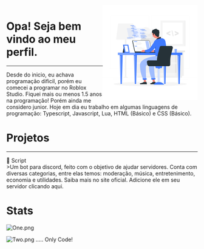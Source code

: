 <img src="https://github.com/joaorceschini/joaorceschini/raw/master/coding.svg" style="float: right;" width=250px>

# Opa! Seja bem vindo ao meu perfil.
<hr>
Desde do inicio, eu achava programação dificil, porém eu comecei a programar no Roblox Studio.
Fiquei mais ou menos 1.5 anos na programação! Porém ainda me considero junior.
Hoje em dia eu trabalho em algumas linguagens de programação: Typescript, Javascript, Lua, HTML (Básico) e CSS (Básico).

# Projetos
<hr>
👾 Script<br>
>Um bot para discord, feito com o objetivo de ajudar servidores. Conta com diversas categorias, entre elas temos: moderação, música, entretenimento, economia e utilidades. Saiba mais no site oficial. Adicione ele em seu servidor clicando aqui.

# Stats
![One.png](https://github-readme-stats.vercel.app/api?username=LeoNidioJose&theme=onedark)

![Two.png](https://github-readme-stats.vercel.app/api/top-langs/?username=LeoNidioJose&hide=html&layout=compact&theme=onedark)
..... Only Code!
